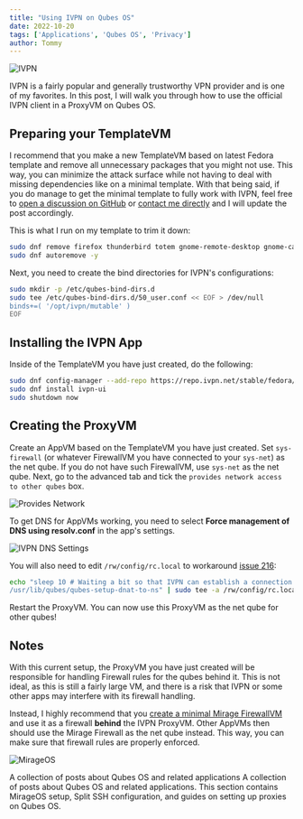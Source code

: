 ```yaml
---
title: "Using IVPN on Qubes OS"
date: 2022-10-20
tags: ['Applications', 'Qubes OS', 'Privacy']
author: Tommy
---
```


![IVPN](/images/ivpn-1.png)

IVPN is a fairly popular and generally trustworthy VPN provider and is one of my favorites. In this post, I will walk you through how to use the official IVPN client in a ProxyVM on Qubes OS. 

## Preparing your TemplateVM

I recommend that you make a new TemplateVM based on latest Fedora template and remove all unnecessary packages that you might not use. This way, you can minimize the attack surface while not having to deal with missing dependencies like on a minimal template. With that being said, if you do manage to get the minimal template to fully work with IVPN, feel free to [open a discussion on GitHub](https://github.com/orgs/PrivSec-dev/discussions) or [contact me directly](https://tommytran.io/contact) and I will update the post accordingly.

This is what I run on my template to trim it down:
```bash
sudo dnf remove firefox thunderbird totem gnome-remote-desktop gnome-calendar gnome-disk-utility gnome-calculator gnome-connections gnome-weather gnome-contacts gnome-clocks gnome-maps gnome-screenshot gnome-logs gnome-characters gnome-font-viewer gnome-color-manager simple-scan keepassxc cheese baobab yelp evince* httpd mozilla* cups rygel -y
sudo dnf autoremove -y
```

Next, you need to create the bind directories for IVPN's configurations:

```bash
sudo mkdir -p /etc/qubes-bind-dirs.d
sudo tee /etc/qubes-bind-dirs.d/50_user.conf << EOF > /dev/null
binds+=( '/opt/ivpn/mutable' )
EOF
```

## Installing the IVPN App

Inside of the TemplateVM you have just created, do the following:

```bash
sudo dnf config-manager --add-repo https://repo.ivpn.net/stable/fedora/generic/ivpn.repo
sudo dnf install ivpn-ui
sudo shutdown now
```

## Creating the ProxyVM

Create an AppVM based on the TemplateVM you have just created. Set `sys-firewall` (or whatever FirewallVM you have connected to your `sys-net`) as the net qube. If you do not have such FirewallVM, use `sys-net` as the net qube. Next, go to the advanced tab and tick the `provides network access to other qubes` box.

![Provides Network](/images/provides-network.png)

To get DNS for AppVMs working, you need to select **Force management of DNS using resolv.conf** in the app's settings.

![IVPN DNS Settings](/images/ivpn-dns-settings.png)

You will also need to edit `/rw/config/rc.local` to workaround [issue 216](https://github.com/ivpn/desktop-app/issues/216):

```bash
echo "sleep 10 # Waiting a bit so that IVPN can establish a connection
/usr/lib/qubes/qubes-setup-dnat-to-ns" | sudo tee -a /rw/config/rc.local
```

Restart the ProxyVM. You can now use this ProxyVM as the net qube for other qubes!

## Notes

With this current setup, the ProxyVM you have just created will be responsible for handling Firewall rules for the qubes behind it. This is not ideal, as this is still a fairly large VM, and there is a risk that IVPN or some other apps may interfere with its firewall handling.

Instead, I highly recommend that you [create a minimal Mirage FirewallVM](/content/qubes/firewalling-with-mirageos-on-qubes-os/) and use it as a firewall **behind** the IVPN ProxyVM. Other AppVMs then should use the Mirage Firewall as the net qube instead. This way, you can make sure that firewall rules are properly enforced.

![MirageOS](/images/mirageos.png)

A collection of posts about Qubes OS and related applications	A collection of posts about Qubes OS and related applications. This section contains MirageOS setup, Split SSH configuration, and guides on setting up proxies on Qubes OS.
